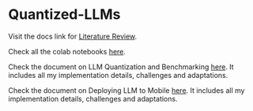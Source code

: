 # Quantized-LLMs

Visit the docs link for [Literature Review](https://docs.google.com/document/d/13AKlV_DhqfleW82-5kgPufhFQnpCeg1DgRHWcGOVBuI/edit?usp=sharing).

Check all the colab notebooks [here](https://github.com/cosmo3769/Quantized-LLMs/tree/main/notebooks).

Check the document on LLM Quantization and Benchmarking [here](https://github.com/cosmo3769/Quantized-LLMs/blob/main/QUANTIZE_and_BENCHMARK.md). It includes all my implementation details, challenges and adaptations.

Check the document on Deploying LLM to Mobile [here](https://github.com/cosmo3769/Quantized-LLMs/blob/main/DEPLOY_MOBILE_GUIDE.md). It includes all my implementation details, challenges and adaptations.
